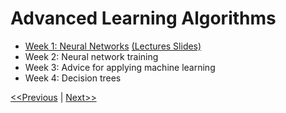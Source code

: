 # Advanced Learning Algorithms
* [Week 1: Neural Networks](./week-01/README.md) [(Lectures Slides)](./week-01/C2_W1.pdf)
* Week 2: Neural network training
* Week 3: Advice for applying machine learning
* Week 4: Decision trees

[<<Previous](../Course-01-Supervised%20Machine%20Learning/week-03/README.md) | [Next>>](./week-01/README.md)